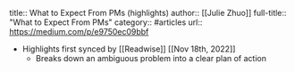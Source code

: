 title:: What to Expect From PMs (highlights)
author:: [[Julie Zhuo]]
full-title:: "What to Expect From PMs"
category:: #articles
url:: https://medium.com/p/e9750ec09bbf

- Highlights first synced by [[Readwise]] [[Nov 18th, 2022]]
	- Breaks down an ambiguous problem into a clear plan of action